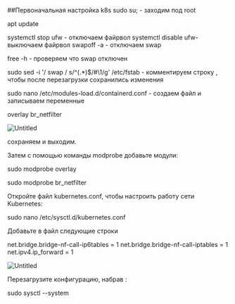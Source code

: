##Первоначальная настройка k8s
sudo su;  - заходим под root

apt update

systemctl stop ufw - отключаем файрвол
systemctl disable ufw- выключаем файрвол
swapoff -a  - отключаем swap 

free -h - проверяем что swap отключен 

sudo sed -i '/ swap / s/^\(.*\)$/#\1/g' /etc/fstab -  комментируем строку , чтобы после перезагрузки сохранились изменения 

sudo nano /etc/modules-load.d/containerd.conf  - создаем файл и записываем переменные 

overlay
br_netfilter

![Untitled](https://prod-files-secure.s3.us-west-2.amazonaws.com/8d12c45b-f799-402f-957e-9291170f4f2c/0d4be4c2-fe2c-41b2-bc6e-cf5e86af5e5e/Untitled.png)

сохраняем и выходим.

Затем с помощью команды modprobe добавьте модули:

sudo modprobe overlay

sudo modprobe br_netfilter

Откройте файл kubernetes.conf, чтобы настроить работу сети Kubernetes:

sudo nano /etc/sysctl.d/kubernetes.conf

Добавьте в файл следующие строки

net.bridge.bridge-nf-call-ip6tables = 1
net.bridge.bridge-nf-call-iptables = 1
net.ipv4.ip_forward = 1

![Untitled](https://prod-files-secure.s3.us-west-2.amazonaws.com/8d12c45b-f799-402f-957e-9291170f4f2c/0bca4331-cb8c-4263-9ec6-69abb2d1c788/Untitled.png)

Перезагрузите конфигурацию, набрав :

sudo sysctl --system
